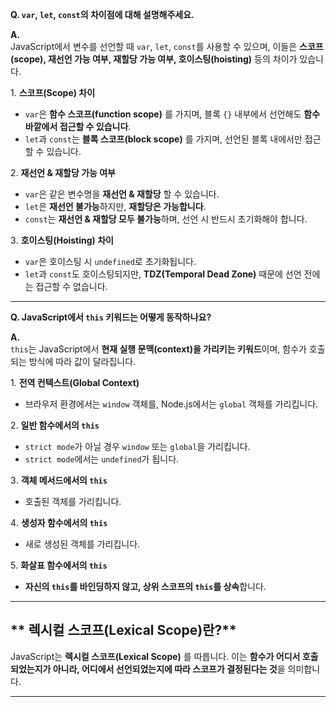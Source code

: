 **Q. `var`, `let`, `const`의 차이점에 대해 설명해주세요.**

**A.**  
JavaScript에서 변수를 선언할 때 `var`, `let`, `const`를 사용할 수 있으며, 이들은 **스코프(scope), 재선언 가능 여부, 재할당 가능 여부, 호이스팅(hoisting)** 등의 차이가 있습니다.

1️. **스코프(Scope) 차이**

- `var`은 **함수 스코프(function scope)** 를 가지며, 블록 `{}` 내부에서 선언해도 **함수 바깥에서 접근할 수 있습니다**.
- `let`과 `const`는 **블록 스코프(block scope)** 를 가지며, 선언된 블록 내에서만 접근할 수 있습니다.

2️. **재선언 & 재할당 가능 여부**

- `var`은 같은 변수명을 **재선언 & 재할당** 할 수 있습니다.
- `let`은 **재선언 불가능**하지만, **재할당은 가능합니다**.
- `const`는 **재선언 & 재할당 모두 불가능**하며, 선언 시 반드시 초기화해야 합니다.

3️. **호이스팅(Hoisting) 차이**

- `var`은 호이스팅 시 `undefined`로 초기화됩니다.
- `let`과 `const`도 호이스팅되지만, **TDZ(Temporal Dead Zone)** 때문에 선언 전에는 접근할 수 없습니다.

---

**Q. JavaScript에서 `this` 키워드는 어떻게 동작하나요?**

**A.**  
`this`는 JavaScript에서 **현재 실행 문맥(context)을 가리키는 키워드**이며, 함수가 호출되는 방식에 따라 값이 달라집니다.

1️. **전역 컨텍스트(Global Context)**

- 브라우저 환경에서는 `window` 객체를, Node.js에서는 `global` 객체를 가리킵니다.

2️. **일반 함수에서의 `this`**

- `strict mode`가 아닐 경우 `window` 또는 `global`을 가리킵니다.
- `strict mode`에서는 `undefined`가 됩니다.

3️. **객체 메서드에서의 `this`**

- 호출된 객체를 가리킵니다.

4️. **생성자 함수에서의 `this`**

- 새로 생성된 객체를 가리킵니다.

5️. **화살표 함수에서의 `this`**

- **자신의 `this`를 바인딩하지 않고, 상위 스코프의 `this`를 상속**합니다.

---

## ** 렉시컬 스코프(Lexical Scope)란?**

JavaScript는 **렉시컬 스코프(Lexical Scope)** 를 따릅니다. 이는 **함수가 어디서 호출되었는지가 아니라, 어디에서 선언되었는지에 따라 스코프가 결정된다는 것**을 의미합니다.

---
